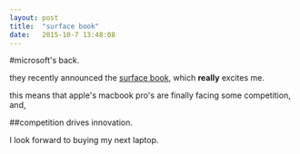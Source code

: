 ```yaml
---
layout: post
title:  "surface book"
date:   2015-10-7 13:48:08
---
```

#microsoft's back.

they recently announced the [surface book](http://www.microsoft.com/surface/en-us/devices/surface-book), which **really** excites me.

this means that apple's macbook pro's are finally facing some competition, and,

##competition drives innovation.

I look forward to buying my next laptop.